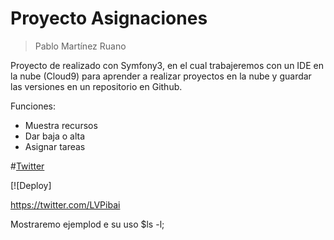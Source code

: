 # Proyecto Asignaciones

> Pablo Martínez Ruano

Proyecto de realizado con Symfony3, en el cual trabajeremos con un IDE en la nube (Cloud9) 
para aprender a realizar proyectos en la nube y guardar las versiones en un repositorio en Github.

Funciones:
* Muestra recursos
* Dar baja o alta
* Asignar tareas

#[Twitter](https://twitter.com/LVPibai)

[![Deploy]

https://twitter.com/LVPibai

Mostraremo ejemplod e su uso
  $ls -l;
